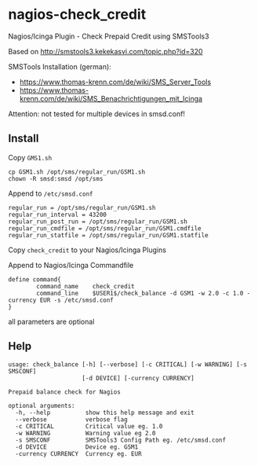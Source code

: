 # nagios-check_credit
Nagios/Icinga Plugin - Check Prepaid Credit using SMSTools3

Based on http://smstools3.kekekasvi.com/topic.php?id=320

SMSTools Installation (german):
* https://www.thomas-krenn.com/de/wiki/SMS_Server_Tools
* https://www.thomas-krenn.com/de/wiki/SMS_Benachrichtigungen_mit_Icinga

Attention: not tested for multiple devices in smsd.conf!

## Install

Copy `GMS1.sh`
```
cp GSM1.sh /opt/sms/regular_run/GSM1.sh
chown -R smsd:smsd /opt/sms
```

Append to `/etc/smsd.conf`
```
regular_run = /opt/sms/regular_run/GSM1.sh
regular_run_interval = 43200
regular_run_post_run = /opt/sms/regular_run/GSM1.sh
regular_run_cmdfile = /opt/sms/regular_run/GSM1.cmdfile
regular_run_statfile = /opt/sms/regular_run/GSM1.statfile
```

Copy `check_credit` to your Nagios/Icinga Plugins

Append to Nagios/Icinga Commandfile
```
define command{
        command_name    check_credit
        command_line    $USER1$/check_balance -d GSM1 -w 2.0 -c 1.0 -currency EUR -s /etc/smsd.conf
}
```

all parameters are optional

## Help

```
usage: check_balance [-h] [--verbose] [-c CRITICAL] [-w WARNING] [-s SMSCONF]
                     [-d DEVICE] [-currency CURRENCY]

Prepaid balance check for Nagios

optional arguments:
  -h, --help          show this help message and exit
  --verbose           verbose flag
  -c CRITICAL         Critical value eg. 1.0
  -w WARNING          Warning value eg 2.0
  -s SMSCONF          SMSTools3 Config Path eg. /etc/smsd.conf
  -d DEVICE           Device eg. GSM1
  -currency CURRENCY  Currency eg. EUR
```
